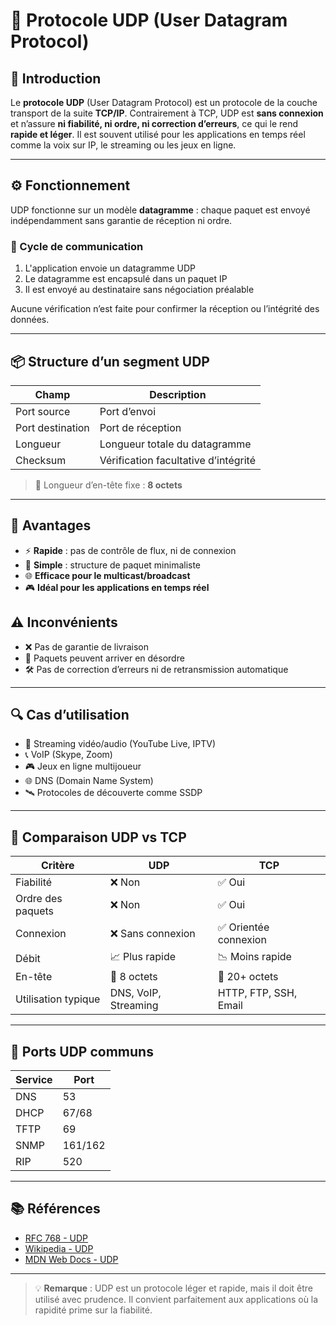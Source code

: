 # 📡 Protocole UDP (User Datagram Protocol)

## 📘 Introduction

Le **protocole UDP** (User Datagram Protocol) est un protocole de la couche transport de la suite **TCP/IP**. Contrairement à TCP, UDP est **sans connexion** et n’assure **ni fiabilité, ni ordre, ni correction d’erreurs**, ce qui le rend **rapide et léger**. Il est souvent utilisé pour les applications en temps réel comme la voix sur IP, le streaming ou les jeux en ligne.

---

## ⚙️ Fonctionnement

UDP fonctionne sur un modèle **datagramme** : chaque paquet est envoyé indépendamment sans garantie de réception ni ordre.

### 🔁 Cycle de communication

1. L'application envoie un datagramme UDP
2. Le datagramme est encapsulé dans un paquet IP
3. Il est envoyé au destinataire sans négociation préalable

Aucune vérification n’est faite pour confirmer la réception ou l’intégrité des données.

---

## 📦 Structure d’un segment UDP

| Champ            | Description                          |
| ---------------- | ------------------------------------ |
| Port source      | Port d’envoi                         |
| Port destination | Port de réception                    |
| Longueur         | Longueur totale du datagramme        |
| Checksum         | Vérification facultative d’intégrité |

> 📌 Longueur d’en-tête fixe : **8 octets**

---

## 🚀 Avantages

* ⚡ **Rapide** : pas de contrôle de flux, ni de connexion
* 🔗 **Simple** : structure de paquet minimaliste
* 🌐 **Efficace pour le multicast/broadcast**
* 🎮 **Idéal pour les applications en temps réel**

## ⚠️ Inconvénients

* ❌ Pas de garantie de livraison
* 🔁 Paquets peuvent arriver en désordre
* 🛠️ Pas de correction d’erreurs ni de retransmission automatique

---

## 🔍 Cas d’utilisation

* 🎥 Streaming vidéo/audio (YouTube Live, IPTV)
* 📞 VoIP (Skype, Zoom)
* 🎮 Jeux en ligne multijoueur
* 🌐 DNS (Domain Name System)
* 🛰️ Protocoles de découverte comme SSDP

---

## 🔁 Comparaison UDP vs TCP

| Critère             | UDP                  | TCP                   |
| ------------------- | -------------------- | --------------------- |
| Fiabilité           | ❌ Non                | ✅ Oui                 |
| Ordre des paquets   | ❌ Non                | ✅ Oui                 |
| Connexion           | ❌ Sans connexion     | ✅ Orientée connexion  |
| Débit               | 📈 Plus rapide       | 📉 Moins rapide       |
| En-tête             | 🧾 8 octets          | 📄 20+ octets         |
| Utilisation typique | DNS, VoIP, Streaming | HTTP, FTP, SSH, Email |

---

## 📡 Ports UDP communs

| Service | Port    |
| ------- | ------- |
| DNS     | 53      |
| DHCP    | 67/68   |
| TFTP    | 69      |
| SNMP    | 161/162 |
| RIP     | 520     |

---

## 📚 Références

* [RFC 768 - UDP](https://tools.ietf.org/html/rfc768)
* [Wikipedia - UDP](https://fr.wikipedia.org/wiki/User_Datagram_Protocol)
* [MDN Web Docs - UDP](https://developer.mozilla.org/en-US/docs/Glossary/UDP)

---

> 💡 **Remarque** : UDP est un protocole léger et rapide, mais il doit être utilisé avec prudence. Il convient parfaitement aux applications où la rapidité prime sur la fiabilité.
